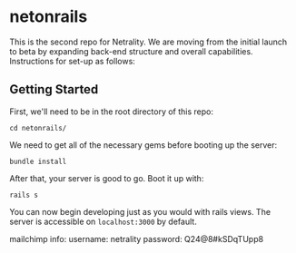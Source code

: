 # netonrails

This is the second repo for Netrality. We are moving from the initial launch to beta by expanding back-end structure and overall capabilities. Instructions for set-up as follows:

## Getting Started

First, we'll need to be in the root directory of this repo:

	cd netonrails/

We need to get all of the necessary gems before booting up the server:

	bundle install

After that, your server is good to go.  Boot it up with:

	rails s

You can now begin developing just as you would with rails views. The server is accessible on `localhost:3000` by default. 


mailchimp info:
username: netrality
password: Q24@8#kSDqTUpp8